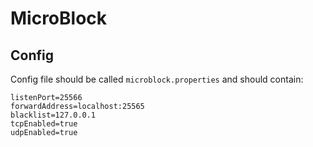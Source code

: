 # MicroBlock

## Config

Config file should be called `microblock.properties` and should contain:

```
listenPort=25566
forwardAddress=localhost:25565
blacklist=127.0.0.1
tcpEnabled=true
udpEnabled=true
```